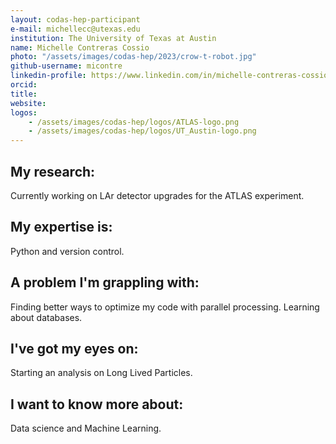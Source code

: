 ```yaml
---
layout: codas-hep-participant
e-mail: michellecc@utexas.edu
institution: The University of Texas at Austin
name: Michelle Contreras Cossio
photo: "/assets/images/codas-hep/2023/crow-t-robot.jpg"
github-username: micontre
linkedin-profile: https://www.linkedin.com/in/michelle-contreras-cossio-021986243/
orcid:
title:
website:
logos:
    - /assets/images/codas-hep/logos/ATLAS-logo.png
    - /assets/images/codas-hep/logos/UT_Austin-logo.png
---
```


## My research:
Currently working on LAr detector upgrades for the ATLAS experiment. 

## My expertise is:
Python and version control. 

## A problem I'm grappling with:
Finding better ways to optimize my code with parallel processing. Learning about databases. 

## I've got my eyes on:
Starting an analysis on Long Lived Particles.

## I want to know more about:
Data science and Machine Learning.
